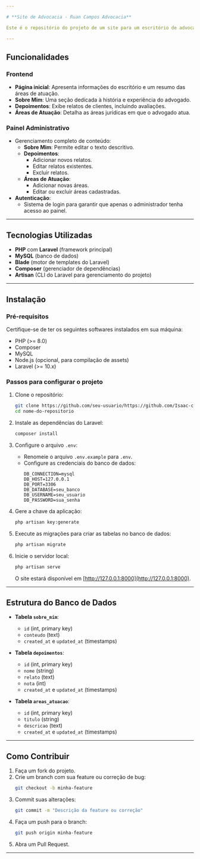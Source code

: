 ```yaml
---

# **Site de Advocacia - Ruan Campos Advocacia**

Este é o repositório do projeto de um site para um escritório de advocacia, desenvolvido em PHP utilizando o framework Laravel. O site é totalmente gerenciável pelo administrador, que pode atualizar todas as seções por meio de um painel administrativo intuitivo.

---
```


## **Funcionalidades**

### **Frontend**
- **Página inicial**: Apresenta informações do escritório e um resumo das áreas de atuação.
- **Sobre Mim**: Uma seção dedicada à história e experiência do advogado.
- **Depoimentos**: Exibe relatos de clientes, incluindo avaliações.
- **Áreas de Atuação**: Detalha as áreas jurídicas em que o advogado atua.

### **Painel Administrativo**
- Gerenciamento completo de conteúdo:
  - **Sobre Mim**: Permite editar o texto descritivo.
  - **Depoimentos**:
    - Adicionar novos relatos.
    - Editar relatos existentes.
    - Excluir relatos.
  - **Áreas de Atuação**:
    - Adicionar novas áreas.
    - Editar ou excluir áreas cadastradas.
- **Autenticação**:
  - Sistema de login para garantir que apenas o administrador tenha acesso ao painel.

---

## **Tecnologias Utilizadas**

- **PHP** com **Laravel** (framework principal)
- **MySQL** (banco de dados)
- **Blade** (motor de templates do Laravel)
- **Composer** (gerenciador de dependências)
- **Artisan** (CLI do Laravel para gerenciamento do projeto)

---

## **Instalação**

### **Pré-requisitos**
Certifique-se de ter os seguintes softwares instalados em sua máquina:
- PHP (>= 8.0)
- Composer
- MySQL
- Node.js (opcional, para compilação de assets)
- Laravel (>= 10.x)

### **Passos para configurar o projeto**

1. Clone o repositório:
   ```bash
   git clone https://github.com/seu-usuario/https://github.com/Isaac-code-maker/CRUD--website
   cd nome-do-repositorio
   ```

2. Instale as dependências do Laravel:
   ```bash
   composer install
   ```

3. Configure o arquivo `.env`:
   - Renomeie o arquivo `.env.example` para `.env`.
   - Configure as credenciais do banco de dados:
     ```env
     DB_CONNECTION=mysql
     DB_HOST=127.0.0.1
     DB_PORT=3306
     DB_DATABASE=seu_banco
     DB_USERNAME=seu_usuario
     DB_PASSWORD=sua_senha
     ```

4. Gere a chave da aplicação:
   ```bash
   php artisan key:generate
   ```

5. Execute as migrações para criar as tabelas no banco de dados:
   ```bash
   php artisan migrate
   ```

7. Inicie o servidor local:
   ```bash
   php artisan serve
   ```
   O site estará disponível em [http://127.0.0.1:8000](http://127.0.0.1:8000).

---

## **Estrutura do Banco de Dados**

- **Tabela `sobre_mim`**:
  - `id` (int, primary key)
  - `conteudo` (text)
  - `created_at` e `updated_at` (timestamps)

- **Tabela `depoimentos`**:
  - `id` (int, primary key)
  - `nome` (string)
  - `relato` (text)
  - `nota` (int)
  - `created_at` e `updated_at` (timestamps)

- **Tabela `areas_atuacao`**:
  - `id` (int, primary key)
  - `titulo` (string)
  - `descricao` (text)
  - `created_at` e `updated_at` (timestamps)

---

## **Como Contribuir**

1. Faça um fork do projeto.
2. Crie um branch com sua feature ou correção de bug:
   ```bash
   git checkout -b minha-feature
   ```
3. Commit suas alterações:
   ```bash
   git commit -m "Descrição da feature ou correção"
   ```
4. Faça um push para o branch:
   ```bash
   git push origin minha-feature
   ```
5. Abra um Pull Request.

---
